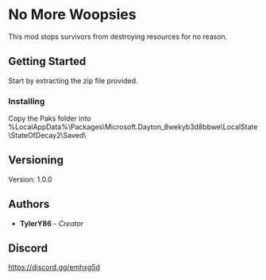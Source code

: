 # No More Woopsies

This mod stops survivors from destroying resources for no reason.

## Getting Started

Start by extracting the zip file provided.

### Installing

Copy the Paks folder into %LocalAppData%\Packages\Microsoft.Dayton_8wekyb3d8bbwe\LocalState\StateOfDecay2\Saved\

## Versioning

Version: 1.0.0 

## Authors

* **TylerY86** - *Creator*

## Discord
https://discord.gg/emhxg5d